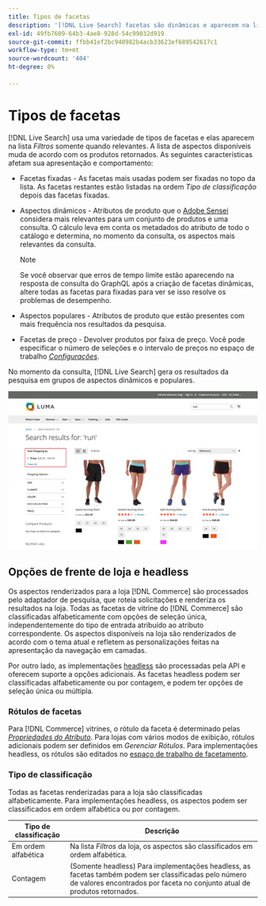 ```yaml
---
title: Tipos de facetas
description: '[!DNL Live Search] facetas são dinâmicas e aparecem na lista de Filtros quando relevante.'
exl-id: 49fb7609-64b3-4ae8-928d-54c99032d919
source-git-commit: ffbb41ef2bc940982b4acb33623ef689542617c1
workflow-type: tm+mt
source-wordcount: '404'
ht-degree: 0%

---
```


# Tipos de facetas

[!DNL Live Search] usa uma variedade de tipos de facetas e elas aparecem na lista *Filtros* somente quando relevantes. A lista de aspectos disponíveis muda de acordo com os produtos retornados. As seguintes características afetam sua apresentação e comportamento:

* Facetas fixadas - As facetas mais usadas podem ser fixadas no topo da lista. As facetas restantes estão listadas na ordem *Tipo de classificação* depois das facetas fixadas.
* Aspectos dinâmicos - Atributos de produto que o [Adobe Sensei](https://www.adobe.com/sensei.html) considera mais relevantes para um conjunto de produtos e uma consulta. O cálculo leva em conta os metadados do atributo de todo o catálogo e determina, no momento da consulta, os aspectos mais relevantes da consulta.

  >[!NOTE]
  >
  >Se você observar que erros de tempo limite estão aparecendo na resposta de consulta do GraphQL após a criação de facetas dinâmicas, altere todas as facetas para fixadas para ver se isso resolve os problemas de desempenho.

* Aspectos populares - Atributos de produto que estão presentes com mais frequência nos resultados da pesquisa.
* Facetas de preço - Devolver produtos por faixa de preço. Você pode especificar o número de seleções e o intervalo de preços no espaço de trabalho [*Configurações*](settings.md).

No momento da consulta, [!DNL Live Search] gera os resultados da pesquisa em grupos de aspectos dinâmicos e populares.

![Facetas - Preço](assets/storefront-search-results-run-price.png)

## Opções de frente de loja e headless

Os aspectos renderizados para a loja [!DNL Commerce] são processados pelo adaptador de pesquisa, que roteia solicitações e renderiza os resultados na loja. Todas as facetas de vitrine do [!DNL Commerce] são classificadas alfabeticamente com opções de seleção única, independentemente do tipo de entrada atribuído ao atributo correspondente. Os aspectos disponíveis na loja são renderizados de acordo com o tema atual e refletem as personalizações feitas na apresentação da navegação em camadas.

Por outro lado, as implementações [headless](https://developer.adobe.com/commerce/php/architecture/technical-vision/web-api/) são processadas pela API e oferecem suporte a opções adicionais. As facetas headless podem ser classificadas alfabeticamente ou por contagem, e podem ter opções de seleção única ou múltipla.

### Rótulos de facetas

Para [!DNL Commerce] vitrines, o rótulo da faceta é determinado pelas [*Propriedades do Atributo*](https://experienceleague.adobe.com/docs/commerce-admin/catalog/product-attributes/create/attribute-product-create.html). Para lojas com vários modos de exibição, rótulos adicionais podem ser definidos em *Gerenciar Rótulos*. Para implementações headless, os rótulos são editados no [espaço de trabalho de facetamento](faceting-workspace.md).

### Tipo de classificação

Todas as facetas renderizadas para a loja são classificadas alfabeticamente. Para implementações headless, os aspectos podem ser classificados em ordem alfabética ou por contagem.

| Tipo de classificação | Descrição |
|--- |--- |
| Em ordem alfabética | Na lista *Filtros* da loja, os aspectos são classificados em ordem alfabética. |
| Contagem | (Somente headless) Para implementações headless, as facetas também podem ser classificadas pelo número de valores encontrados por faceta no conjunto atual de produtos retornados. |
